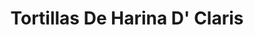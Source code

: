 ---
title: "Tortillas De Harina D' Claris"
url: /zapopan/tortillas-de-harina-d-claris/
shop: panadería
---